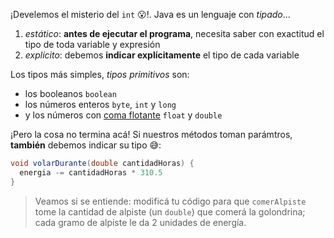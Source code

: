 ¡Develemos el misterio del `int` :open_mouth:!. Java es un lenguaje con _tipado_... 

1. _estático_: **antes de ejecutar el programa**, necesita saber con exactitud el tipo de toda variable y expresión
2. _explícito_: debemos **indicar explícitamente** el tipo de cada variable

Los tipos más simples,  _tipos primitivos_ son: 

* los booleanos `boolean`
* los números enteros `byte`, `int` y `long`
* y los números con [coma flotante](https://es.wikipedia.org/wiki/Coma_flotante) `float` y `double`

¡Pero la cosa no termina acá! Si nuestros métodos toman parámtros, **también** debemos indicar su tipo :sweat_smile::

```java
void volarDurante(double cantidadHoras) {
  energia -= cantidadHoras * 310.5
}
```

> Veamos si se entiende: modificá tu código para que `comerAlpiste` tome la cantidad de alpiste (un `double`) que comerá la golondrina; cada gramo de alpiste le da 2 unidades de energía. 

